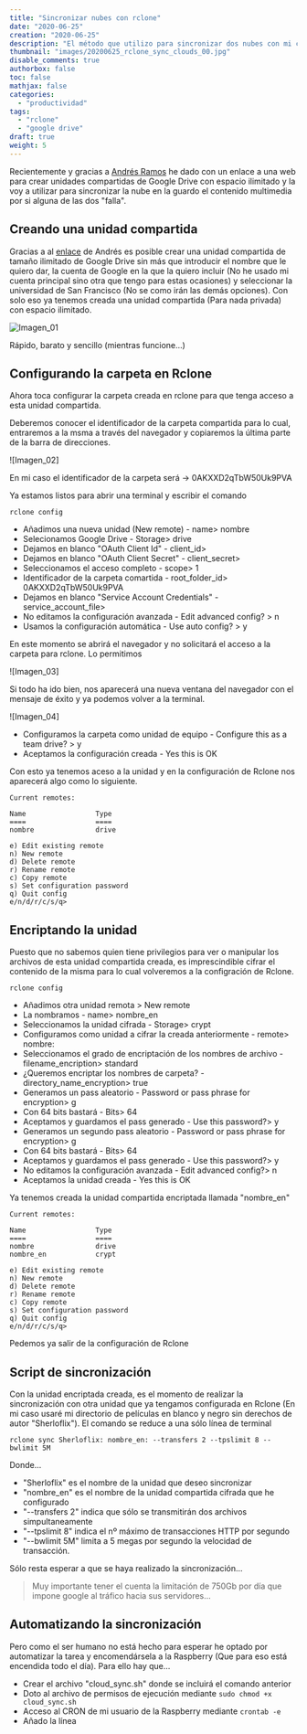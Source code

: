 ```yaml
---
title: "Sincronizar nubes con rclone"
date: "2020-06-25"
creation: "2020-06-25"
description: "El método que utilizo para sincronizar dos nubes con mi contenido multimedia por si una de las dos desaparece."
thumbnail: "images/20200625_rclone_sync_clouds_00.jpg"
disable_comments: true
authorbox: false
toc: false
mathjax: false
categories:
  - "productividad"
tags:
  - "rclone"
  - "google drive"
draft: true
weight: 5
---
```

Recientemente y gracias a [Andrés Ramos] he dado con un enlace a una web para crear unidades compartidas de Google Drive con espacio ilimitado y la voy a utilizar para sincronizar la nube en la guardo el contenido multimedia por si alguna de las dos "falla".
<!--more-->

## Creando una unidad compartida ##

Gracias a al [enlace] de Andrés es posible crear una unidad compartida de tamaño ilimitado de Google Drive sin más que introducir el nombre que le quiero dar, la cuenta de Google en la que la quiero incluir (No he usado mi cuenta principal sino otra que tengo para estas ocasiones) y seleccionar la universidad de San Francisco (No se como irán las demás opciones). Con solo eso ya tenemos creada una unidad compartida (Para nada privada) con espacio ilimitado.

![Imagen_01]

Rápido, barato y sencillo (mientras funcione...)

## Configurando la carpeta en Rclone ##

Ahora toca configurar la carpeta creada en rclone para que tenga acceso a esta unidad compartida.

Deberemos conocer el identificador de la carpeta compartida para lo cual, entraremos a la msma a través del navegador y copiaremos la última parte de la barra de direcciones.

![Imagen_02]

En mi caso el identificador de la carpeta será -> 0AKXXD2qTbW50Uk9PVA

Ya estamos listos para abrir una terminal y escribir el comando

```
rclone config
```

- Añadimos una nueva unidad (New remote) - name> nombre
- Selecionamos Google Drive - Storage> drive
- Dejamos en blanco "OAuth Client Id" - client_id>
- Dejamos en blanco "OAuth Client Secret" - client_secret>
- Seleccionamos el acceso completo - scope> 1
- Identificador de la carpeta comartida - root_folder_id> 0AKXXD2qTbW50Uk9PVA
- Dejamos en blanco "Service Account Credentials" - service_account_file>
- No editamos la configuración avanzada - Edit advanced config? > n
- Usamos la configuración automática - Use auto config? > y

En este momento se abrirá el navegador y no solicitará el acceso a la carpeta para rclone. Lo permitimos

![Imagen_03]

Si todo ha ido bien, nos aparecerá una nueva ventana del navegador con el mensaje de éxito y ya podemos volver a la terminal.

![Imagen_04]

- Configuramos la carpeta como unidad de equipo - Configure this as a team drive? > y
- Aceptamos la configuración creada - Yes this is OK

Con esto ya tenemos aceso a la unidad y en la configuración de Rclone nos aparecerá algo como lo siguiente.

```
Current remotes:

Name                 Type
====                 ====
nombre               drive

e) Edit existing remote
n) New remote
d) Delete remote
r) Rename remote
c) Copy remote
s) Set configuration password
q) Quit config
e/n/d/r/c/s/q> 

```

## Encriptando la unidad ##
Puesto que no sabemos quien tiene privilegios para ver o manipular los archivos de esta unidad compartida creada, es imprescindible cifrar el contenido de la misma para lo cual volveremos a la configración de Rclone.

```
rclone config
```

- Añadimos otra unidad remota > New remote
- La nombramos - name> nombre_en
- Seleccionamos la unidad cifrada - Storage> crypt
- Configuramos como unidad a cifrar la creada anteriormente - remote> nombre:
- Seleccionamos el grado de encriptación de los nombres de archivo - filename_encription> standard
- ¿Queremos encriptar los nombres de carpeta? - directory_name_encryption> true
- Generamos un pass aleatorio - Password or pass phrase for encryption> g
- Con 64 bits bastará - Bits> 64
- Aceptamos y guardamos el pass generado - Use this password?> y
- Generamos un segundo pass aleatorio - Password or pass phrase for encryption> g
- Con 64 bits bastará - Bits> 64
- Aceptamos y guardamos el pass generado - Use this password?> y
- No editamos la configuración avanzada - Edit advanced config?> n
- Aceptamos la unidad creada - Yes this is OK

Ya tenemos creada la unidad compartida encriptada llamada "nombre_en"

```
Current remotes:

Name                 Type
====                 ====
nombre               drive
nombre_en            crypt

e) Edit existing remote
n) New remote
d) Delete remote
r) Rename remote
c) Copy remote
s) Set configuration password
q) Quit config
e/n/d/r/c/s/q>
```
Pedemos ya salir de la configuración de Rclone

## Script de sincronización ##
Con la unidad encriptada creada, es el momento de realizar la sincronización con otra unidad que ya tengamos configurada en Rclone (En mi caso usaré mi directorio de películas en blanco y negro sin derechos de autor "Sherloflix"). El comando se reduce a una sólo línea de terminal

```
rclone sync Sherloflix: nombre_en: --transfers 2 --tpslimit 8 --bwlimit 5M
```

Donde...
- "Sherloflix" es el nombre de la unidad que deseo sincronizar
- "nombre_en" es el nombre de la unidad compartida cifrada que he configurado
- "--transfers 2" indica que sólo se transmitirán dos archivos simpultaneamente
- "--tpslimit 8" indica el nº máximo de transacciones HTTP por segundo
- "--bwlimit 5M" limita a 5 megas por segundo la velocidad de transacción.

Sólo resta esperar a que se haya realizado la sincronización...

> Muy importante tener el cuenta la limitación de 750Gb por día que impone google al tráfico hacia sus servidores...

## Automatizando la sincronización ##
Pero como el ser humano no está hecho para esperar he optado por automatizar la tarea y encomendársela a la Raspberry (Que para eso está encendida todo el día). Para ello hay que...

- Crear el archivo "cloud_sync.sh" donde se incluirá el comando anterior
- Doto al archivo de permisos de ejecución mediante `sudo chmod +x cloud_sync.sh`
- Acceso al CRON de mi usuario de la Raspberry mediante `crontab -e`
- Añado la línea 


[Andrés Ramos]:  http://www.andresramos.pro/google-drive-gratis/
[enlace]: https://td.fastio.me/


[Imagen_01]: /images/20200625_rclone_sync_clouds_01.jpg
[Imagen_01]: /images/20200625_rclone_sync_clouds_02.jpg
